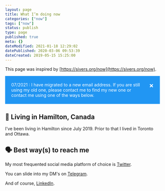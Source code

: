 ```yaml
---
layout: page
title: What I’m doing now
categories: ["now"]
tags: ["now"]
status: publish
type: page
published: true
meta: {}
dateModified: 2021-01-18 12:29:02
datePublished: 2020-03-06 09:53:39
dateCreated: 2019-05-15 15:25:00
---
```


This page was inspired by [https://sivers.org/now](https://sivers.org/now).

<style>
  /* The alert message box */
.alert {
  padding: 20px;
  background-color: #f44336; /* Red */
  color: white;
  margin-bottom: 15px;
}

/* The close button */
.closebtn {
  margin-left: 15px;
  color: white;
  font-weight: bold;
  float: right;
  font-size: 22px;
  line-height: 20px;
  cursor: pointer;
  transition: 0.3s;
}

/* When moving the mouse over the close button */
.closebtn:hover {
  color: black;
}

.alert.info {
    background-color: #2196F3;
}
</style>

<div class="alert info">
  <span class="closebtn" onclick="this.parentElement.style.display='none';">&times;</span>
  07/2021 : I have migrated to a new email address. If you are still using my old one, please contact me to find my new one or contact me using one of the ways below.
</div>

## 📍 Living in Hamilton, Canada

I've been living in Hamilton since July 2019. Prior to that I lived in Toronto and Ottawa.

## 🗣 Best way(s) to reach me

My most frequented social media platform of choice is [Twitter](https://twitter.com/lastminutealex).

You can slide into my DM's on [Telegram](https://t.me/lastminutealex).

And of course, [LinkedIn](www.linkedin.com/in/lastminutealex).
